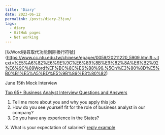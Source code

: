 ```yaml
---
title: 'Diary'
date: 2023-06-12
permalink: /posts/diary-23jun/
tags:
  - diary
  - GitHub pages
  - Net working
---
```


[以Word搜尋取代功能刪除換行符號]{https://www.cc.ntu.edu.tw/chinese/epaper/0059/20211220_5909.html#:~:text=%E5%A6%82%E6%9E%9C%E6%89%8B%E9%82%8A%E6%B2%92%E6%9C%89Word%EF%BC%8C%E6%88%96,%5Cn%E3%80%8D%E5%B0%B1%E5%A5%BD%E5%9B%89%E3%80%82)


June 15th Mock Interview

[Top 65+ Business Analyst Interview Questions and Answers](https://www.simplilearn.com/business-analyst-interview-questions-article)
1. Tell me more about you and why you apply this job
2. How do you see yourself fit for the role of business analyst in our company?
3. Do you have any experience in the States?



X. What is your expectation of salaries?
[reply example](https://www.thebalancemoney.com/interview-questions-about-your-salary-expectations-2061235#:~:text=You%20can%20say%20something%20like,Be%20prepared%20to%20negotiate.)